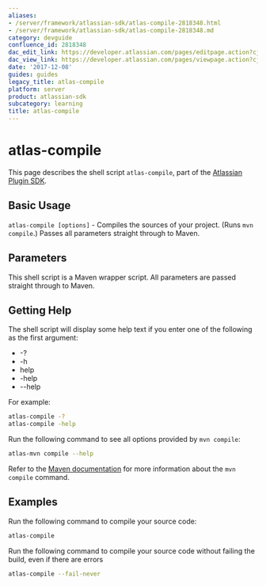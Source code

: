 ```yaml
---
aliases:
- /server/framework/atlassian-sdk/atlas-compile-2818348.html
- /server/framework/atlassian-sdk/atlas-compile-2818348.md
category: devguide
confluence_id: 2818348
dac_edit_link: https://developer.atlassian.com/pages/editpage.action?cjm=wozere&pageId=2818348
dac_view_link: https://developer.atlassian.com/pages/viewpage.action?cjm=wozere&pageId=2818348
date: '2017-12-08'
guides: guides
legacy_title: atlas-compile
platform: server
product: atlassian-sdk
subcategory: learning
title: atlas-compile
---
```

# atlas-compile

This page describes the shell script `atlas-compile`, part of the [Atlassian Plugin SDK](/server/framework/atlassian-sdk/working-with-the-sdk).

## Basic Usage

`atlas-compile [options]` - Compiles the sources of your project. (Runs `mvn compile`.) Passes all parameters straight through to Maven.

## Parameters

This shell script is a Maven wrapper script. All parameters are passed straight through to Maven.

## Getting Help

The shell script will display some help text if you enter one of the following as the first argument:

-   -?
-   -h
-   help
-   -help
-   --help

For example:

``` bash
atlas-compile -?
atlas-compile -help
```

Run the following command to see all options provided by `mvn compile`:

``` bash
atlas-mvn compile --help
```

Refer to the <a href="http://maven.apache.org/guides/getting-started/index.html#How_do_I_compile_my_application_sources" class="external-link">Maven documentation</a> for more information about the `mvn compile` command.

## Examples

Run the following command to compile your source code:

``` bash
atlas-compile
```

Run the following command to compile your source code without failing the build, even if there are errors

``` bash
atlas-compile --fail-never
```
